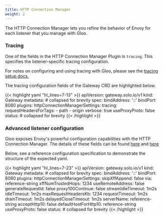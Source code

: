 ```yaml
---
title: HTTP Connection Manager
weight: 2
---
```


The HTTP Connection Manager lets you refine the behavior of Envoy for each listener that you manage with Gloo.

### Tracing

One of the fields in the HTTP Connection Manager Plugin is `tracing`. This specifies the listener-specific tracing configuration.

For notes on configuring and using tracing with Gloo, please see the [tracing setup docs.](../../../setup_options/observability/#configuration)

The tracing configuration fields of the Gateway CRD are highlighted below.

{{< highlight yaml "hl_lines=7-13" >}}
apiVersion: gateway.solo.io/v1
kind: Gateway
metadata: # collapsed for brevity
spec:
  bindAddress: '::'
  bindPort: 8080
  plugins:
    httpConnectionManagerSettings:
      tracing:
        requestHeadersForTags:
          - path
          - origin
        verbose: true
  useProxyProto: false
status: # collapsed for brevity
{{< /highlight >}}

### Advanced listener configuration

Gloo exposes Envoy's powerful configuration capabilities with the HTTP Connection Manager. The details of these fields can be found [here](https://www.envoyproxy.io/docs/envoy/v1.9.0/configuration/http_conn_man/http_conn_man) and [here](https://www.envoyproxy.io/docs/envoy/latest/api-v2/api/v2/core/protocol.proto#envoy-api-msg-core-http1protocoloptions)

Below, see a reference configuration specification to demonstrate the structure of the expected yaml.

{{< highlight yaml "hl_lines=7-23" >}}
apiVersion: gateway.solo.io/v1
kind: Gateway
metadata: # collapsed for brevity
spec:
  bindAddress: '::'
  bindPort: 8080
  plugins:
    httpConnectionManagerSettings:
      skipXffAppend: false
      via: reference-string
      xffNumTrustedHops: 1234
      useRemoteAddress: false
      generateRequestId: false
      proxy100Continue: false
      streamIdleTimeout: 1m2s
      idleTimeout: 1m2s
      maxRequestHeadersKb: 1234
      requestTimeout: 1m2s
      drainTimeout: 1m2s
      delayedCloseTimeout: 1m2s
      serverName: reference-string
      acceptHttp10: false
      defaultHostForHttp10: reference-string
  useProxyProto: false
status: # collapsed for brevity
{{< /highlight >}}


